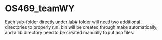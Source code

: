 # OS469_teamWY
Each sub-folder directly under lab# folder will need two additional directories to properly run. bin will be created through make automatically, and a lib directory need to be created manually to put aso files. 
